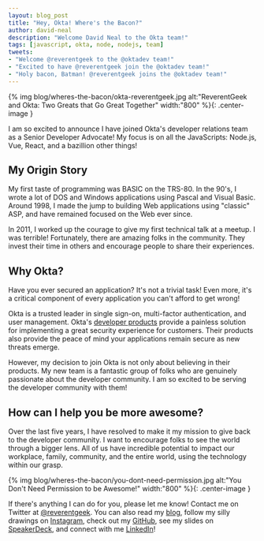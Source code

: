 ```yaml
---
layout: blog_post
title: "Hey, Okta! Where's the Bacon?"
author: david-neal
description: "Welcome David Neal to the Okta team!"
tags: [javascript, okta, node, nodejs, team]
tweets:
- "Welcome @reverentgeek to the @oktadev team!"
- "Excited to have @reverentgeek join the @oktadev team!"
- "Holy bacon, Batman! @reverentgeek joins the @oktadev team!"
---
```


{% img blog/wheres-the-bacon/okta-reverentgeek.jpg alt:"ReverentGeek and Okta: Two Greats that Go Great Together" width:"800" %}{: .center-image }

I am so excited to announce I have joined Okta's developer relations team as a Senior Developer Advocate! My focus is on all the JavaScripts: Node.js, Vue, React, and a bazillion other things!

## My Origin Story

My first taste of programming was BASIC on the TRS-80. In the 90's, I wrote a lot of DOS and Windows applications using Pascal and Visual Basic. Around 1998, I made the jump to building Web applications using "classic" ASP, and have remained focused on the Web ever since.

In 2011, I worked up the courage to give my first technical talk at a meetup. I was terrible! Fortunately, there are amazing folks in the community. They invest their time in others and encourage people to share their experiences.

## Why Okta?
Have you ever secured an application? It's not a trivial task! Even more, it's a critical component of every application you can't afford to get wrong!

Okta is a trusted leader in single sign-on, multi-factor authentication, and user management. Okta's [developer products](https://developer.okta.com/product/) provide a painless solution for implementing a great security experience for customers. Their products also provide the peace of mind your applications remain secure as new threats emerge.

However, my decision to join Okta is not only about believing in their products. My new team is a fantastic group of folks who are genuinely passionate about the developer community. I am so excited to be serving the developer community with them!

## How can I help you be more awesome?

Over the last five years, I have resolved to make it my mission to give back to the developer community. I want to encourage folks to see the world through a bigger lens. All of us have incredible potential to impact our workplace, family, community, and the entire world, using the technology within our grasp.

{% img blog/wheres-the-bacon/you-dont-need-permission.jpg alt:"You Don't Need Permission to be Awesome!" width:"800" %}{: .center-image }

If there's anything I can do for you, please let me know! Contact me on Twitter at [@reverentgeek](https://twitter.com/reverentgeek). You can also read my [blog](https://reverentgeek.com), follow my silly drawings on [Instagram](https://instagram.com/reverentgeek), check out my [GitHub](https://github.com/reverentgeek), see my slides on [SpeakerDeck](https://speakerdeck.com/reverentgeek), and connect with me [LinkedIn](https://www.linkedin.com/in/davidneal)!
